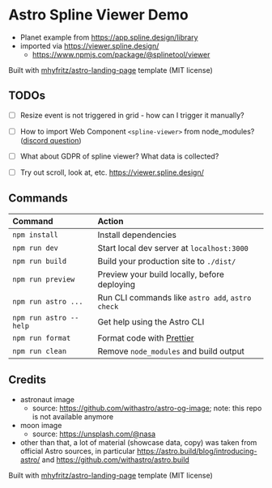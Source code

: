 # Astro Spline Viewer Demo

- Planet example from https://app.spline.design/library
- imported via https://viewer.spline.design/
  - https://www.npmjs.com/package/@splinetool/viewer

Built with [mhyfritz/astro-landing-page](https://github.com/mhyfritz/astro-landing-page) template (MIT license)

## TODOs

- [ ] Resize event is not triggered in grid - how can I trigger it manually? 
- [ ] How to import Web Component `<spline-viewer>` from node_modules? ([discord question](https://discord.com/channels/830184174198718474/1150020817019744307/1150020817019744307))
- [ ] What about GDPR of spline viewer? What data is collected? 
- [ ] Try out scroll, look at, etc. https://viewer.spline.design/


## Commands

| Command                | Action                                            |
| :--------------------- | :------------------------------------------------ |
| `npm install`          | Install dependencies                              |
| `npm run dev`          | Start local dev server at `localhost:3000`        |
| `npm run build`        | Build your production site to `./dist/`           |
| `npm run preview`      | Preview your build locally, before deploying      |
| `npm run astro ...`    | Run CLI commands like `astro add`, `astro check`  |
| `npm run astro --help` | Get help using the Astro CLI                      |
| `npm run format`       | Format code with [Prettier](https://prettier.io/) |
| `npm run clean`        | Remove `node_modules` and build output            |

## Credits

- astronaut image
  - source: https://github.com/withastro/astro-og-image; note: this repo is not available anymore
- moon image
  - source: https://unsplash.com/@nasa
- other than that, a lot of material (showcase data, copy) was taken from official Astro sources, in particular https://astro.build/blog/introducing-astro/ and https://github.com/withastro/astro.build


Built with [mhyfritz/astro-landing-page](https://github.com/mhyfritz/astro-landing-page) template (MIT license)
